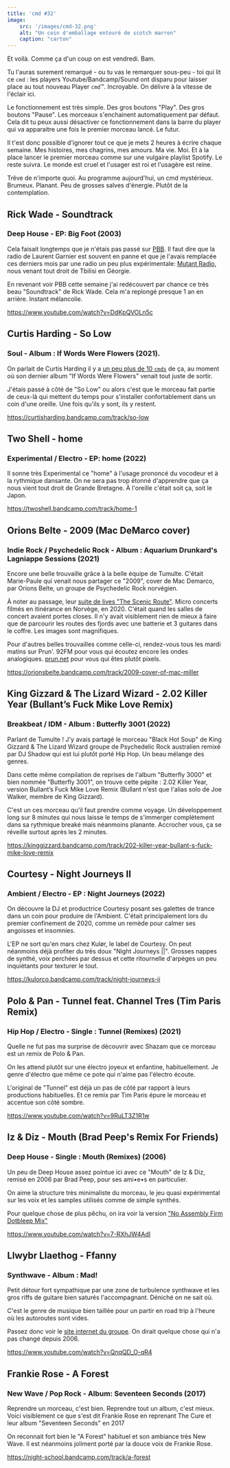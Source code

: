 ```yaml
---
title: 'cmd #32'
image:
    src: '/images/cmd-32.png'
    alt: "Un coin d'emballage entouré de scotch marron"
    caption: "carton"
---
```


Et voilà. Comme ça d'un coup on est vendredi. Bam.

Tu l'auras surement remarqué - ou tu vas le remarquer sous-peu - toi qui lit ce
`cmd` : les players Youtube/Bandcamp/Sound ont disparu pour laisser place au
tout nouveau Player `cmd`™. Incroyable. On délivre à la vitesse de l'éclair ici.

Le fonctionnement est très simple. Des gros boutons "Play". Des gros boutons
"Pause". Les morceaux s'enchainent automatiquement par défaut. Cela dit tu peux
aussi désactiver ce fonctionnement dans la barre du player qui va apparaitre une
fois le premier morceau lancé. Le futur.

Il t'est donc possible d'ignorer tout ce que je mets 2 heures à écrire chaque
semaine. Mes histoires, mes chagrins, mes amours. Ma vie. Moi. Et à la place
lancer le premier morceau comme sur une vulgaire playlist Spotify. Le reste
suivra. Le monde est cruel et l'usager est roi et l'usagère est reine.

Trêve de n'importe quoi. Au programme aujourd'hui, un cmd mystérieux. Brumeux.
Planant. Peu de grosses salves d'énergie. Plutôt de la contemplation.



## Rick Wade - Soundtrack

### Deep House - EP: Big Foot (2003)

Cela faisait longtemps que je n'étais pas passé sur
[PBB](https://www.laurentgarnier.com/radio.php). Il faut dire que la radio de
Laurent Garnier est souvent en panne et que je l'avais remplacée ces derniers
mois par une radio un peu plus expérimentale: [Mutant
Radio](https://mutantradio.net/), nous venant tout droit de Tbilisi en Géorgie.

En revenant voir PBB cette semaine j'ai redécouvert par chance ce très beau
"Soundtrack" de Rick Wade. Cela m'a replongé presque 1 an en arrière. Instant
mélancolie.

https://www.youtube.com/watch?v=DdKpQVOLn5c



## Curtis Harding - So Low

### Soul - Album : If Words Were Flowers (2021).

On parlait de Curtis Harding il y a [un peu plus de 10
`cmds`](https://cmd.wuips.com/post/2021-11-12-cmd-21) de ça, au moment où son
dernier album "If Words Were Flowers" venait tout juste de sortir.

J'étais passé à côté de "So Low" ou alors c'est que le morceau fait partie de
ceux-là qui mettent du temps pour s'installer confortablement dans un coin d'une
oreille. Une fois qu'ils y sont, ils y restent.

https://curtisharding.bandcamp.com/track/so-low



## Two Shell - home

### Experimental / Electro - EP: home (2022)

Il sonne très Experimental ce "home" à l'usage prononcé du vocodeur et à la
rythmique dansante. On ne sera pas trop étonné d'apprendre que ça nous vient
tout droit de Grande Bretagne. À l'oreille c'était soit ça, soit le Japon.

https://twoshell.bandcamp.com/track/home-1



## Orions Belte - 2009 (Mac DeMarco cover)

### Indie Rock  / Psychedelic Rock - Album : Aquarium Drunkard's Lagniappe Sessions (2021)

Encore une belle trouvaille grâce à la belle équipe de Tumulte. C'était
Marie-Paule qui venait nous partager ce "2009", cover de Mac Demarco, par Orions
Belte, un groupe de Psychedelic Rock norvégien.

À noter au passage, leur [suite de lives "The Scenic
Route"](https://www.youtube.com/watch?v=4e30ML8wI3Y). Micro concerts filmés en
itinérance en Norvège, en 2020. C'était quand les salles de concert avaient
portes closes. Il n'y avait visiblement rien de mieux à faire que de parcourir
les routes des fjords avec une batterie et 3 guitares dans le coffre. Les images
sont magnifiques.

Pour d'autres belles trouvailles comme celle-ci, rendez-vous tous les mardi
matins sur Prun'. 92FM pour vous qui écoutez encore les ondes analogiques.
[prun.net](https://www.prun.net/) pour vous qui êtes plutôt pixels.

https://orionsbelte.bandcamp.com/track/2009-cover-of-mac-miller



## King Gizzard & The Lizard Wizard - 2.02 Killer Year (Bullant’s Fuck Mike Love Remix)

### Breakbeat / IDM - Album : Butterfly 3001 (2022)

Parlant de Tumulte ! J'y avais partagé le morceau "Black Hot Soup" de King
Gizzard & The Lizard Wizard groupe de Psychedelic Rock australien remixé par DJ
Shadow qui est lui plutôt porté Hip Hop. Un beau mélange des genres.

Dans cette même compilation de reprises de l'album "Butterfly 3000" et bien
nommée "Butterfly 3001", on trouve cette pépite :  2.02 Killer Year,
version Bullant’s Fuck Mike Love Remix (Bullant n'est que l'alias solo de Joe
Walker, membre de King Gizzard).

C'est un ces morceau qu'il faut prendre comme voyage. Un développement long sur
8 minutes qui nous laisse le temps de s'immerger complètement dans sa rythmique
breaké mais néanmoins planante. Accrocher vous, ça se réveille surtout après les
2 minutes.

https://kinggizzard.bandcamp.com/track/202-killer-year-bullant-s-fuck-mike-love-remix



## Courtesy - Night Journeys II

### Ambient / Electro - EP : Night Journeys (2022)

On découvre la DJ et productrice Courtesy posant ses galettes de trance dans un
coin pour produire de l'Ambient. C'était principalement lors du premier
confinement de 2020, comme un remède pour calmer ses  angoisses et insomnies.

L'EP ne sort qu'en mars chez Kulør, le label de Courtesy. On peut néanmoins
déjà profiter du très doux "Night Journeys ||". Grosses nappes de synthé, voix
perchées par dessus et cette ritournelle d'arpèges un peu inquiétants pour
texturer le tout.

https://kulorco.bandcamp.com/track/night-journeys-ii



## Polo & Pan - Tunnel feat. Channel Tres (Tim Paris Remix)

### Hip Hop / Electro - Single : Tunnel (Remixes) (2021)

Quelle ne fut pas ma surprise de découvrir avec Shazam que ce morceau est un
remix de Polo & Pan.

On les attend plutôt sur une électro joyeux et enfantine, habituellement. Je
genre d'électro que même ce pote qui n'aime pas l'électro écoute.

L'original de "Tunnel" est déjà un pas de côté par rapport à leurs productions
habituelles. Et ce remix par Tim Paris épure le morceau et accentue son côté
sombre.

https://www.youtube.com/watch?v=9RuLT3Z1R1w



## Iz & Diz -  Mouth (Brad Peep's Remix For Friends)

### Deep House - Single : Mouth (Remixes) (2006)

Un peu de Deep House assez pointue ici avec ce "Mouth" de Iz & Diz, remisé en
2006 par Brad Peep, pour ses ami•e•s en particulier.

On aime la structure très minimaliste du morceau, le jeu quasi expérimental sur
les voix et les samples utilisés comme de simple synthés.

Pour quelque chose de plus pêchu, on ira voir la version ["No Assembly Firm
Dotbleep Mix"](https://www.youtube.com/watch?v=8KRvl5fqKuI)

https://www.youtube.com/watch?v=7-RXhJW4AdI



## Llwybr Llaethog - Ffanny

### Synthwave - Album : Mad!

Petit détour fort sympathique par une zone de turbulence synthwave et les gros
riffs de guitare bien saturés l'accompagnant. Déniché on ne sait où.

C'est le genre de musique bien taillée pour un partir en road trip à l'heure où
les autoroutes sont vides.

Passez donc voir le [site internet du
groupe](http://llwybrllaethog.co.uk/fframnew.htm). On dirait quelque chose qui
n'a pas changé depuis 2006.

https://www.youtube.com/watch?v=QnqQD_O-qR4





## Frankie Rose - A Forest

### New Wave / Pop Rock - Album: Seventeen Seconds (2017)

Reprendre un morceau, c'est bien. Reprendre tout un album, c'est mieux. Voici
visiblement ce que s'est dit Frankie Rose en reprenant The Cure et leur album
"Seventeen Seconds" en 2017

On reconnait fort bien le "A Forest" habituel et son ambiance très New Wave. Il
est néanmoins joliment porté par la douce voix de Frankie Rose.

https://night-school.bandcamp.com/track/a-forest

